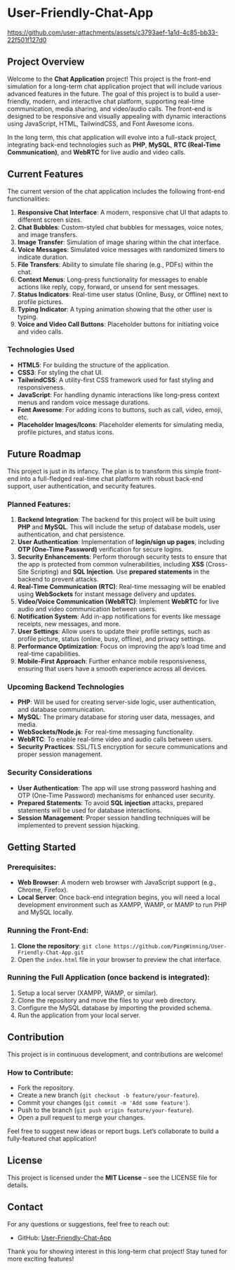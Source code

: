 # User-Friendly-Chat-App

https://github.com/user-attachments/assets/c3793aef-1a1d-4c85-bb33-22f501f127d0

## Project Overview

Welcome to the **Chat Application** project! This project is the front-end simulation for a long-term chat application project that will include various advanced features in the future. The goal of this project is to build a user-friendly, modern, and interactive chat platform, supporting real-time communication, media sharing, and video/audio calls. The front-end is designed to be responsive and visually appealing with dynamic interactions using JavaScript, HTML, TailwindCSS, and Font Awesome icons.

In the long term, this chat application will evolve into a full-stack project, integrating back-end technologies such as **PHP**, **MySQL**, **RTC (Real-Time Communication)**, and **WebRTC** for live audio and video calls.

## Current Features

The current version of the chat application includes the following front-end functionalities:

1. **Responsive Chat Interface**: A modern, responsive chat UI that adapts to different screen sizes.
2. **Chat Bubbles**: Custom-styled chat bubbles for messages, voice notes, and image transfers.
3. **Image Transfer**: Simulation of image sharing within the chat interface.
4. **Voice Messages**: Simulated voice messages with randomized timers to indicate duration.
5. **File Transfers**: Ability to simulate file sharing (e.g., PDFs) within the chat.
6. **Context Menus**: Long-press functionality for messages to enable actions like reply, copy, forward, or unsend for sent messages.
7. **Status Indicators**: Real-time user status (Online, Busy, or Offline) next to profile pictures.
8. **Typing Indicator**: A typing animation showing that the other user is typing.
9. **Voice and Video Call Buttons**: Placeholder buttons for initiating voice and video calls.

### Technologies Used

- **HTML5**: For building the structure of the application.
- **CSS3**: For styling the chat UI.
- **TailwindCSS**: A utility-first CSS framework used for fast styling and responsiveness.
- **JavaScript**: For handling dynamic interactions like long-press context menus and random voice message durations.
- **Font Awesome**: For adding icons to buttons, such as call, video, emoji, etc.
- **Placeholder Images/Icons**: Placeholder elements for simulating media, profile pictures, and status icons.

## Future Roadmap

This project is just in its infancy. The plan is to transform this simple front-end into a full-fledged real-time chat platform with robust back-end support, user authentication, and security features.

### Planned Features:
1. **Backend Integration**: The backend for this project will be built using **PHP** and **MySQL**. This will include the setup of database models, user authentication, and chat persistence.
2. **User Authentication**: Implementation of **login/sign up pages**, including **OTP (One-Time Password)** verification for secure logins.
3. **Security Enhancements**: Perform thorough security tests to ensure that the app is protected from common vulnerabilities, including **XSS** (Cross-Site Scripting) and **SQL Injection**. Use **prepared statements** in the backend to prevent attacks.
4. **Real-Time Communication (RTC)**: Real-time messaging will be enabled using **WebSockets** for instant message delivery and updates.
5. **Video/Voice Communication (WebRTC)**: Implement **WebRTC** for live audio and video communication between users.
6. **Notification System**: Add in-app notifications for events like message receipts, new messages, and more.
7. **User Settings**: Allow users to update their profile settings, such as profile picture, status (online, busy, offline), and privacy settings.
8. **Performance Optimization**: Focus on improving the app’s load time and real-time capabilities.
9. **Mobile-First Approach**: Further enhance mobile responsiveness, ensuring that users have a smooth experience across all devices.

### Upcoming Backend Technologies
- **PHP**: Will be used for creating server-side logic, user authentication, and database communication.
- **MySQL**: The primary database for storing user data, messages, and media.
- **WebSockets/Node.js**: For real-time messaging functionality.
- **WebRTC**: To enable real-time video and audio calls between users.
- **Security Practices**: SSL/TLS encryption for secure communications and proper session management.

### Security Considerations
- **User Authentication**: The app will use strong password hashing and OTP (One-Time Password) mechanisms for enhanced user security.
- **Prepared Statements**: To avoid **SQL injection** attacks, prepared statements will be used for database interactions.
- **Session Management**: Proper session handling techniques will be implemented to prevent session hijacking.

## Getting Started

### Prerequisites:
- **Web Browser**: A modern web browser with JavaScript support (e.g., Chrome, Firefox).
- **Local Server**: Once back-end integration begins, you will need a local development environment such as XAMPP, WAMP, or MAMP to run PHP and MySQL locally.

### Running the Front-End:
1. **Clone the repository**: `git clone https://github.com/PingWinning/User-Friendly-Chat-App.git`
2. Open the `index.html` file in your browser to preview the chat interface.

### Running the Full Application (once backend is integrated):
1. Setup a local server (XAMPP, WAMP, or similar).
2. Clone the repository and move the files to your web directory.
3. Configure the MySQL database by importing the provided schema.
4. Run the application from your local server.

## Contribution

This project is in continuous development, and contributions are welcome!

### How to Contribute:
- Fork the repository.
- Create a new branch (`git checkout -b feature/your-feature`).
- Commit your changes (`git commit -m 'Add some feature'`).
- Push to the branch (`git push origin feature/your-feature`).
- Open a pull request to merge your changes.

Feel free to suggest new ideas or report bugs. Let’s collaborate to build a fully-featured chat application!

## License

This project is licensed under the **MIT License** – see the LICENSE file for details.

## Contact

For any questions or suggestions, feel free to reach out:  
- GitHub: [User-Friendly-Chat-App](https://github.com/PingWinning/User-Friendly-Chat-App.git)

Thank you for showing interest in this long-term chat project! Stay tuned for more exciting features!